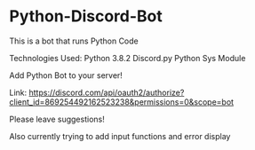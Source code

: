 # Python-Discord-Bot

This is a bot that runs Python Code

Technologies Used:
Python 3.8.2
Discord.py
Python Sys Module

Add Python Bot to your server!

Link: https://discord.com/api/oauth2/authorize?client_id=869254492162523238&permissions=0&scope=bot

Please leave suggestions!

Also currently trying to add input functions and error display
